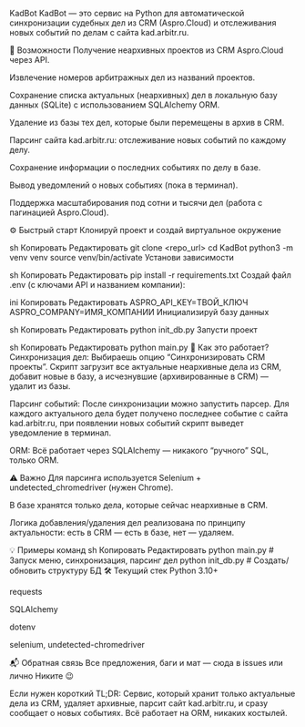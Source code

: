 KadBot
KadBot — это сервис на Python для автоматической синхронизации судебных дел из CRM (Aspro.Cloud) и отслеживания новых событий по делам с сайта kad.arbitr.ru.

🚀 Возможности
Получение неархивных проектов из CRM Aspro.Cloud через API.

Извлечение номеров арбитражных дел из названий проектов.

Сохранение списка актуальных (неархивных) дел в локальную базу данных (SQLite) с использованием SQLAlchemy ORM.

Удаление из базы тех дел, которые были перемещены в архив в CRM.

Парсинг сайта kad.arbitr.ru: отслеживание новых событий по каждому делу.

Сохранение информации о последних событиях по делу в базе.

Вывод уведомлений о новых событиях (пока в терминал).

Поддержка масштабирования под сотни и тысячи дел (работа с пагинацией Aspro.Cloud).

⚙️ Быстрый старт
Клонируй проект и создай виртуальное окружение

sh
Копировать
Редактировать
git clone <repo_url>
cd KadBot
python3 -m venv venv
source venv/bin/activate
Установи зависимости

sh
Копировать
Редактировать
pip install -r requirements.txt
Создай файл .env (с ключами API и названием компании):

ini
Копировать
Редактировать
ASPRO_API_KEY=ТВОЙ_КЛЮЧ
ASPRO_COMPANY=ИМЯ_КОМПАНИИ
Инициализируй базу данных

sh
Копировать
Редактировать
python init_db.py
Запусти проект

sh
Копировать
Редактировать
python main.py
🔑 Как это работает?
Синхронизация дел:
Выбираешь опцию “Синхронизировать CRM проекты”. Скрипт загрузит все актуальные неархивные дела из CRM, добавит новые в базу, а исчезнувшие (архивированные в CRM) — удалит из базы.

Парсинг событий:
После синхронизации можно запустить парсер. Для каждого актуального дела будет получено последнее событие с сайта kad.arbitr.ru, при появлении новых событий скрипт выведет уведомление в терминал.

ORM:
Всё работает через SQLAlchemy — никакого “ручного” SQL, только ORM.

⚠️ Важно
Для парсинга используется Selenium + undetected_chromedriver (нужен Chrome).

В базе хранятся только дела, которые сейчас неархивные в CRM.

Логика добавления/удаления дел реализована по принципу актуальности: есть в CRM — есть в базе, нет — удаляем.

💡 Примеры команд
sh
Копировать
Редактировать
python main.py        # Запуск меню, синхронизация, парсинг дел
python init_db.py     # Создать/обновить структуру БД
🛠️ Текущий стек
Python 3.10+

requests

SQLAlchemy

dotenv

selenium, undetected-chromedriver

📬 Обратная связь
Все предложения, баги и мат — сюда в issues или лично Никите 😉

Если нужен короткий TL;DR:
Сервис, который хранит только актуальные дела из CRM, удаляет архивные, парсит сайт kad.arbitr.ru, и сразу сообщает о новых событиях. Всё работает на ORM, никаких костылей.
